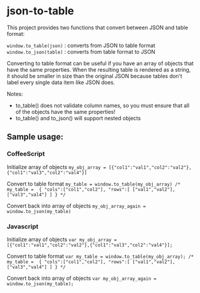 # json-to-table

This project provides two functions that convert between JSON and table format:

`window.to_table(json)` : converts from JSON to table format
`window.to_json(table)` : converts from table format to JSON

Converting to table format can be useful if you have an array of objects that have the same properties. When the resulting table is rendered as a string, it should be smaller in size than the original JSON because tables don't label every single data item like JSON does. 

Notes: 
- to_table() does not validate column names, so you must ensure that all of the objects have the same properties!
- to_table() and to_json() will support nested objects


## Sample usage:

### CoffeeScript

Initialize array of objects
`my_obj_array = [{"col1":"val1","col2":"val2"},{"col1":"val3","col2":"val4"}]`

Convert to table format
`
my_table = window.to_table(my_obj_array)
/* 
   my_table = 
   {
         "cols":["col1","col2"],
         "rows":[
            ["val1","val2"],
            ["val3","val4"]
         ]
      }
*/
`

Convert back into array of objects
`my_obj_array_again = window.to_json(my_table)`




### Javascript

Initialize array of objects
`var my_obj_array = [{"col1":"val1","col2":"val2"},{"col1":"val3","col2":"val4"}];`

Convert to table format
`
var my_table = window.to_table(my_obj_array);
/* 
   my_table = 
   {
         "cols":["col1","col2"],
         "rows":[
            ["val1","val2"],
            ["val3","val4"]
         ]
      }
*/
`

Convert back into array of objects
`var my_obj_array_again = window.to_json(my_table);`

